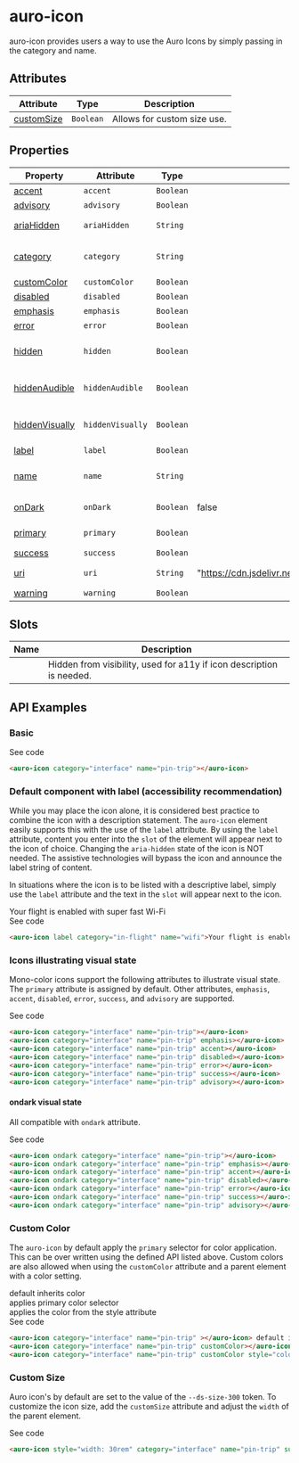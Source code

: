 <!-- AURO-GENERATED-CONTENT:START (FILE:src=./../api.md) -->
<!-- The below content is automatically added from ./../api.md -->

# auro-icon

auro-icon provides users a way to use the Auro Icons by simply passing in the category and name.

## Attributes

| Attribute    | Type      | Description                 |
|--------------|-----------|-----------------------------|
| [customSize](#customSize) | `Boolean` | Allows for custom size use. |

## Properties

| Property         | Attribute        | Type      | Default                                          | Description                                      |
|------------------|------------------|-----------|--------------------------------------------------|--------------------------------------------------|
| [accent](#accent)         | `accent`         | `Boolean` |                                                  | Sets the icon to use the accent style.           |
| [advisory](#advisory)       | `advisory`       | `Boolean` |                                                  | Sets the icon to use the advisory style.         |
| [ariaHidden](#ariaHidden)     | `ariaHidden`     | `String`  |                                                  | Set aria-hidden value. Default is `true`. Option is `false`. |
| [category](#category)       | `category`       | `String`  |                                                  | The category of the icon you are looking for. See https://auro.alaskaair.com/icons/usage. |
| [customColor](#customColor)    | `customColor`    | `Boolean` |                                                  | Removes primary selector.                        |
| [disabled](#disabled)       | `disabled`       | `Boolean` |                                                  | Sets the icon to use the disabled style.         |
| [emphasis](#emphasis)       | `emphasis`       | `Boolean` |                                                  | Sets the icon to use the emphasis style.         |
| [error](#error)          | `error`          | `Boolean` |                                                  | Sets the icon to use the error style.            |
| [hidden](#hidden)         | `hidden`         | `Boolean` |                                                  | If present, the component will be hidden both visually and from screen readers |
| [hiddenAudible](#hiddenAudible)  | `hiddenAudible`  | `Boolean` |                                                  | If present, the component will be hidden from screen readers, but seen visually |
| [hiddenVisually](#hiddenVisually) | `hiddenVisually` | `Boolean` |                                                  | If present, the component will be hidden visually, but still read by screen readers |
| [label](#label)          | `label`          | `Boolean` |                                                  | Exposes content in slot as icon label.           |
| [name](#name)           | `name`           | `String`  |                                                  | The name of the icon you are looking for without the file extension. See https://auro.alaskaair.com/icons/usage |
| [onDark](#onDark)         | `onDark`         | `Boolean` | false                                            | Set value for on-dark version of auro-icon       |
| [primary](#primary)        | `primary`        | `Boolean` |                                                  | Sets the icon to use the baseline primary icon style. |
| [success](#success)        | `success`        | `Boolean` |                                                  | Sets the icon to use the success style.          |
| [uri](#uri)            | `uri`            | `String`  | "https://cdn.jsdelivr.net/npm/@alaskaairux/icons@latest/dist" | Set the uri for CDN used when fetching icons     |
| [warning](#warning)        | `warning`        | `Boolean` |                                                  | Sets the icon to use the warning style.          |

## Slots

| Name | Description                                      |
|------|--------------------------------------------------|
|      | Hidden from visibility, used for a11y if icon description is needed. |
<!-- AURO-GENERATED-CONTENT:END -->

## API Examples

### Basic

<div class="exampleWrapper">
  <!-- AURO-GENERATED-CONTENT:START (FILE:src=./../../apiExamples/basic.html) -->
  <!-- The below content is automatically added from ./../../apiExamples/basic.html -->
  <auro-icon category="interface" name="pin-trip"></auro-icon>
  <!-- AURO-GENERATED-CONTENT:END -->
</div>
<auro-accordion alignRight>
  <span slot="trigger">See code</span>
<!-- AURO-GENERATED-CONTENT:START (CODE:src=./../../apiExamples/basic.html) -->
<!-- The below code snippet is automatically added from ./../../apiExamples/basic.html -->

```html
<auro-icon category="interface" name="pin-trip"></auro-icon>
```
<!-- AURO-GENERATED-CONTENT:END -->
</auro-accordion>

### Default component with label (accessibility recommendation)

While you may place the icon alone, it is considered best practice to combine the icon with a description statement. The `auro-icon` element easily supports this with the use of the `label` attribute. By using the `label` attribute, content you enter into the `slot` of the element will appear next to the icon of choice. Changing the `aria-hidden` state of the icon is NOT needed. The assistive technologies will bypass the icon and announce the label string of content.

In situations where the icon is to be listed with a descriptive label, simply use the `label` attribute and the text in the `slot` will appear next to the icon.

<div class="exampleWrapper">
  <!-- AURO-GENERATED-CONTENT:START (FILE:src=./../../apiExamples/accessRec.html) -->
  <!-- The below content is automatically added from ./../../apiExamples/accessRec.html -->
  <auro-icon label category="in-flight" name="wifi">Your flight is enabled with super fast Wi-Fi</auro-icon>
  <!-- AURO-GENERATED-CONTENT:END -->
</div>
<auro-accordion alignRight>
  <span slot="trigger">See code</span>
<!-- AURO-GENERATED-CONTENT:START (CODE:src=./../../apiExamples/accessRec.html) -->
<!-- The below code snippet is automatically added from ./../../apiExamples/accessRec.html -->

```html
<auro-icon label category="in-flight" name="wifi">Your flight is enabled with super fast Wi-Fi</auro-icon>
```
<!-- AURO-GENERATED-CONTENT:END -->
</auro-accordion>

### Icons illustrating visual state

Mono-color icons support the following attributes to illustrate visual state. The `primary` attribute is assigned by default. Other attributes, `emphasis`, `accent`, `disabled`, `error`, `success`, and `advisory` are supported.

<div class="exampleWrapper">
  <!-- AURO-GENERATED-CONTENT:START (FILE:src=./../../apiExamples/visualState.html) -->
  <!-- The below content is automatically added from ./../../apiExamples/visualState.html -->
  <auro-icon category="interface" name="pin-trip"></auro-icon>
  <auro-icon category="interface" name="pin-trip" emphasis></auro-icon>
  <auro-icon category="interface" name="pin-trip" accent></auro-icon>
  <auro-icon category="interface" name="pin-trip" disabled></auro-icon>
  <auro-icon category="interface" name="pin-trip" error></auro-icon>
  <auro-icon category="interface" name="pin-trip" success></auro-icon>
  <auro-icon category="interface" name="pin-trip" advisory></auro-icon>
  <!-- AURO-GENERATED-CONTENT:END -->
</div>
<auro-accordion alignRight>
  <span slot="trigger">See code</span>
<!-- AURO-GENERATED-CONTENT:START (CODE:src=./../../apiExamples/visualState.html) -->
<!-- The below code snippet is automatically added from ./../../apiExamples/visualState.html -->

```html
<auro-icon category="interface" name="pin-trip"></auro-icon>
<auro-icon category="interface" name="pin-trip" emphasis></auro-icon>
<auro-icon category="interface" name="pin-trip" accent></auro-icon>
<auro-icon category="interface" name="pin-trip" disabled></auro-icon>
<auro-icon category="interface" name="pin-trip" error></auro-icon>
<auro-icon category="interface" name="pin-trip" success></auro-icon>
<auro-icon category="interface" name="pin-trip" advisory></auro-icon>
```
<!-- AURO-GENERATED-CONTENT:END -->
</auro-accordion>

#### ondark visual state

All compatible with `ondark` attribute.

<div class="exampleWrapper" style="background: repeating-linear-gradient(45deg, var(--ds-color-background-darkest, #00274a), var(--ds-color-background-darkest, #00274a) 10px, var(--ds-color-background-darker, #01426a) 10px, var(--ds-color-background-darker, #01426a) 20px);">
  <!-- AURO-GENERATED-CONTENT:START (FILE:src=./../../apiExamples/onDark.html) -->
  <!-- The below content is automatically added from ./../../apiExamples/onDark.html -->
  <auro-icon ondark category="interface" name="pin-trip"></auro-icon>
  <auro-icon ondark category="interface" name="pin-trip" emphasis></auro-icon>
  <auro-icon ondark category="interface" name="pin-trip" accent></auro-icon>
  <auro-icon ondark category="interface" name="pin-trip" disabled></auro-icon>
  <auro-icon ondark category="interface" name="pin-trip" error></auro-icon>
  <auro-icon ondark category="interface" name="pin-trip" success></auro-icon>
  <auro-icon ondark category="interface" name="pin-trip" advisory></auro-icon>
  <!-- AURO-GENERATED-CONTENT:END -->
</div>
<auro-accordion alignRight>
  <span slot="trigger">See code</span>
<!-- AURO-GENERATED-CONTENT:START (CODE:src=./../../apiExamples/onDark.html) -->
<!-- The below code snippet is automatically added from ./../../apiExamples/onDark.html -->

```html
<auro-icon ondark category="interface" name="pin-trip"></auro-icon>
<auro-icon ondark category="interface" name="pin-trip" emphasis></auro-icon>
<auro-icon ondark category="interface" name="pin-trip" accent></auro-icon>
<auro-icon ondark category="interface" name="pin-trip" disabled></auro-icon>
<auro-icon ondark category="interface" name="pin-trip" error></auro-icon>
<auro-icon ondark category="interface" name="pin-trip" success></auro-icon>
<auro-icon ondark category="interface" name="pin-trip" advisory></auro-icon>
```
<!-- AURO-GENERATED-CONTENT:END -->
</auro-accordion>

### Custom Color

The `auro-icon` by default apply the `primary` selector for color application. This can be over written using the defined API listed above. Custom colors are also allowed when using the `customColor` attribute and a parent element with a color setting.

<div class="exampleWrapper">
  <!-- AURO-GENERATED-CONTENT:START (FILE:src=./../../apiExamples/customColor.html) -->
  <!-- The below content is automatically added from ./../../apiExamples/customColor.html -->
  <auro-icon category="interface" name="pin-trip" ></auro-icon> default inherits color<br/>
  <auro-icon category="interface" name="pin-trip" customColor></auro-icon> applies primary color selector<br/>
  <auro-icon category="interface" name="pin-trip" customColor style="color: orange;"></auro-icon> applies the color from the style attribute
  <!-- AURO-GENERATED-CONTENT:END -->
</div>
<auro-accordion alignRight>
  <span slot="trigger">See code</span>
<!-- AURO-GENERATED-CONTENT:START (CODE:src=./../../apiExamples/customColor.html) -->
<!-- The below code snippet is automatically added from ./../../apiExamples/customColor.html -->

```html
<auro-icon category="interface" name="pin-trip" ></auro-icon> default inherits color<br/>
<auro-icon category="interface" name="pin-trip" customColor></auro-icon> applies primary color selector<br/>
<auro-icon category="interface" name="pin-trip" customColor style="color: orange;"></auro-icon> applies the color from the style attribute
```
<!-- AURO-GENERATED-CONTENT:END -->
</auro-accordion>

### Custom Size

Auro icon's by default are set to the value of the `--ds-size-300` token. To customize the icon size, add the `customSize` attribute and adjust the `width` of the parent element.

<div class="exampleWrapper">
  <!-- AURO-GENERATED-CONTENT:START (FILE:src=./../../apiExamples/customSize.html) -->
  <!-- The below content is automatically added from ./../../apiExamples/customSize.html -->
  <auro-icon style="width: 30rem" category="interface" name="pin-trip" success customSize></auro-icon>
  <!-- AURO-GENERATED-CONTENT:END -->
</div>
<auro-accordion alignRight>
  <span slot="trigger">See code</span>
<!-- AURO-GENERATED-CONTENT:START (CODE:src=./../../apiExamples/customSize.html) -->
<!-- The below code snippet is automatically added from ./../../apiExamples/customSize.html -->

```html
<auro-icon style="width: 30rem" category="interface" name="pin-trip" success customSize></auro-icon>
```
<!-- AURO-GENERATED-CONTENT:END -->
</auro-accordion>
